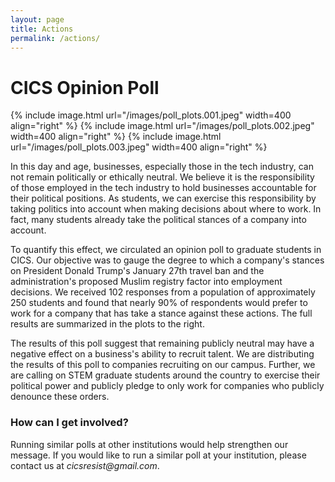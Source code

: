 ```yaml
---
layout: page
title: Actions
permalink: /actions/
---
```


# CICS Opinion Poll

{% include image.html url="/images/poll_plots.001.jpeg"  width=400 align="right" %}
{% include image.html url="/images/poll_plots.002.jpeg"  width=400 align="right" %}
{% include image.html url="/images/poll_plots.003.jpeg"  width=400 align="right" %}

In this day and age, businesses, especially those in the tech industry, can not remain politically or ethically neutral. We believe it is the responsibility of those employed in the tech industry to hold businesses accountable for their political positions. As students, we can exercise this responsibility by taking politics into account when making decisions about where to work. In fact, many students already take the political stances of a company into account. 

To quantify this effect, we circulated an opinion poll to graduate students in CICS. Our objective was to gauge the degree to which a company's stances on President Donald Trump's January 27th travel ban and the administration's proposed Muslim registry factor into employment decisions. We received 102 responses from a population of approximately 250 students and found that nearly 90% of respondents would prefer to work for a company that has take a stance against these actions. The full results are summarized in the plots to the right.

The results of this poll suggest that remaining publicly neutral may have a negative effect on a business's ability to recruit talent. We are distributing the results of this poll to companies recruiting on our campus. Further, we are calling on STEM graduate students around the country to exercise their political power and publicly pledge to only work for companies who publicly denounce these orders.


### How can I get involved?


Running similar polls at other institutions would help strengthen our message. If you would like to run a similar poll at your institution, please contact us at _cicsresist@gmail.com_.

